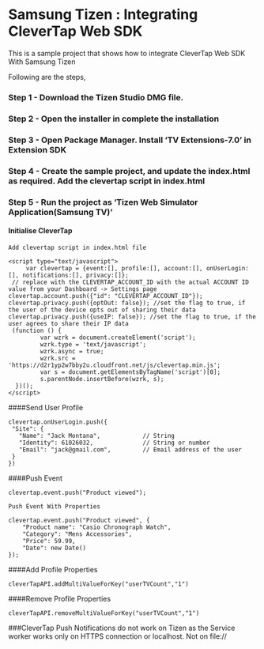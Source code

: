 # Samsung Tizen : Integrating CleverTap Web SDK
This is a sample project that shows how to integrate CleverTap Web SDK  With Samsung Tizen

Following are the steps, 

### Step 1 - Download the Tizen Studio DMG file.

### Step 2 - Open the installer in complete the installation

### Step 3 - Open Package Manager. Install ‘TV Extensions-7.0’ in Extension SDK

### Step 4 - Create the sample project, and update the index.html as required. Add the clevertap script in index.html

### Step 5 - Run the project as ‘Tizen Web Simulator Application(Samsung TV)’

 

#### Initialise CleverTap 

    Add clevertap script in index.html file

```
<script type="text/javascript">
     var clevertap = {event:[], profile:[], account:[], onUserLogin:[], notifications:[], privacy:[]};
 // replace with the CLEVERTAP_ACCOUNT_ID with the actual ACCOUNT ID value from your Dashboard -> Settings page
clevertap.account.push({"id": "CLEVERTAP_ACCOUNT_ID"});
clevertap.privacy.push({optOut: false}); //set the flag to true, if the user of the device opts out of sharing their data
clevertap.privacy.push({useIP: false}); //set the flag to true, if the user agrees to share their IP data
 (function () {
         var wzrk = document.createElement('script');
         wzrk.type = 'text/javascript';
         wzrk.async = true;
         wzrk.src = 'https://d2r1yp2w7bby2u.cloudfront.net/js/clevertap.min.js';
         var s = document.getElementsByTagName('script')[0];
         s.parentNode.insertBefore(wzrk, s);
  })();
</script>
```

####Send User Profile

```
clevertap.onUserLogin.push({
 "Site": {
   "Name": "Jack Montana",            // String
   "Identity": 61026032,              // String or number
   "Email": "jack@gmail.com",         // Email address of the user
 }
})
```

####Push Event

```
clevertap.event.push("Product viewed");

Push Event With Properties

clevertap.event.push("Product viewed", {
    "Product name": "Casio Chronograph Watch",
    "Category": "Mens Accessories",
    "Price": 59.99,
    "Date": new Date()
});
```

####Add Profile Properties

```
cleverTapAPI.addMultiValueForKey("userTVCount","1")
```

####Remove Profile Properties

```
cleverTapAPI.removeMultiValueForKey("userTVCount","1")
```


###CleverTap Push Notifications do not work on Tizen as the Service worker works only on HTTPS connection or localhost. Not on file://
